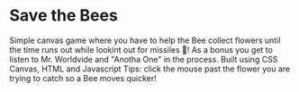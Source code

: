 # Save the Bees
Simple canvas game where you have to help the Bee collect flowers until the time runs out while lookint out for missiles 🚀!
As a bonus you get to listen to Mr. Worldvide and "Anotha One" in the process.
Built using CSS Canvas, HTML and Javascript
Tips: click the mouse past the flower you are trying to catch so a Bee moves quicker!
